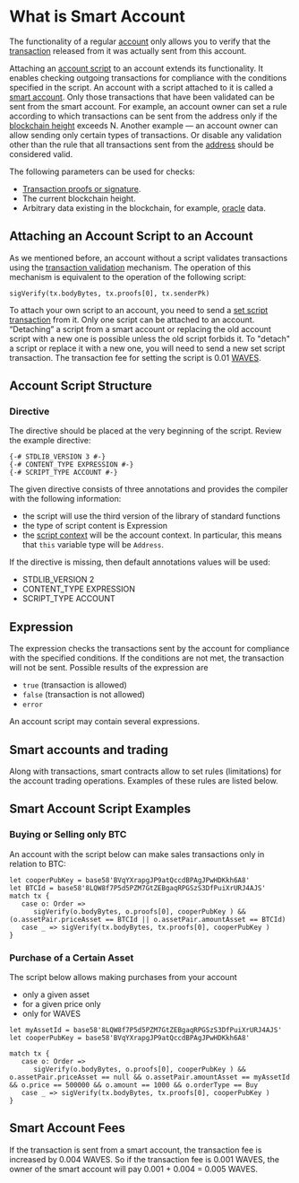# What is Smart Account

The functionality of a regular [account](/en/blockchain/account/) only allows you to verify that the [transaction](/en/blockchain/transaction/) released from it was actually sent from this account.

Аttaching an [account script](/en/ride/script/script-types/account-script) to an account extends its functionality. It enables checking outgoing transactions for compliance with the conditions specified in the script. An account with a script attached to it is called a [smart account](/en/blockchain/account/smart-account). Only those transactions that have been validated can be sent from the smart account. For example, an account owner can set a rule according to which transactions can be sent from the address only if the [blockchain height](/en/blockchain/glossary#blockchain-height) exceeds N. Another example — an account owner can allow sending only certain types of transactions. Or disable any validation other than the rule that all transactions sent from the [address](/en/blockchain/account/address) should be considered valid.

The following parameters can be used for checks:

- [Transaction proofs or signature](/en/blockchain/transaction/transaction-proofs).
- The current blockchain height.
- Arbitrary data existing in the blockchain, for example, [oracle](/en/blockchain/oracle) data.

## Attaching an Account Script to an Account

As we mentioned before, an account without a script validates transactions using the [transaction validation](/en/blockchain/transaction/transaction-validation) mechanism. The operation of this mechanism is equivalent to the operation of the following script:

```ride
sigVerify(tx.bodyBytes, tx.proofs[0], tx.senderPk)
```

To attach your own script to an account, you need to send a [set script transaction](/en/blockchain/transaction-type/set-script-transaction) from it. Only one script can be attached to an account. “Detaching” a script from a smart account or replacing the old account script with a new one is possible unless the old script forbids it. To "detach" a script or replace it with a new one, you will need to send a new set script transaction. The transaction fee for setting the script is 0.01 [WAVES](/en/blockchain/token/waves).

## Account Script Structure

### Directive

The directive should be placed at the very beginning of the script. Review the example directive:

```ride
{-# STDLIB_VERSION 3 #-}
{-# CONTENT_TYPE EXPRESSION #-}
{-# SCRIPT_TYPE ACCOUNT #-}
```

The given directive consists of three annotations and provides the compiler with the following information:

- the script will use the third version of the library of standard functions
- the type of script content is Expression
- the [script context](/en/ride/script/script-context) will be the account context. In particular, this means that `this` variable type will be `Address`.

If the directive is missing, then default annotations values will be used:

- STDLIB_VERSION 2
- CONTENT_TYPE EXPRESSION
- SCRIPT_TYPE ACCOUNT

## Expression

The expression checks the transactions sent by the account for compliance with the specified conditions. If the conditions are not met, the transaction will not be sent. Possible results of the expression are

- `true` (transaction is allowed)
- `false` (transaction is not allowed)
- `error`

An account script may contain several expressions.

## Smart accounts and trading

Along with transactions, smart contracts allow to set rules (limitations) for the account trading operations. Examples of these rules are listed below.

## Smart Account Script Examples

### Buying or Selling only BTC

An account with the script below can make sales transactions only in relation to BTC:

```ride
let cooperPubKey = base58'BVqYXrapgJP9atQccdBPAgJPwHDKkh6A8'
let BTCId = base58'8LQW8f7P5d5PZM7GtZEBgaqRPGSzS3DfPuiXrURJ4AJS'
match tx {
   case o: Order =>
      sigVerify(o.bodyBytes, o.proofs[0], cooperPubKey ) && (o.assetPair.priceAsset == BTCId || o.assetPair.amountAsset == BTCId)
   case _ => sigVerify(tx.bodyBytes, tx.proofs[0], cooperPubKey )
}
```

### Purchase of a Certain Asset

The script below allows making purchases from your account

- only a given asset
- for a given price only
- only for WAVES

```ride
let myAssetId = base58'8LQW8f7P5d5PZM7GtZEBgaqRPGSzS3DfPuiXrURJ4AJS'
let cooperPubKey = base58'BVqYXrapgJP9atQccdBPAgJPwHDKkh6A8'
  
match tx {
   case o: Order =>
      sigVerify(o.bodyBytes, o.proofs[0], cooperPubKey ) && o.assetPair.priceAsset == null && o.assetPair.amountAsset == myAssetId && o.price == 500000 && o.amount == 1000 && o.orderType == Buy
   case _ => sigVerify(tx.bodyBytes, tx.proofs[0], cooperPubKey )
}
```

## Smart Account Fees

If the transaction is sent from a smart account, the transaction fee is increased by 0.004 WAVES. So if the transaction fee is 0.001 WAVES, the owner of the smart account will pay 0.001 + 0.004 = 0.005 WAVES.
